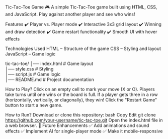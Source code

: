 Tic-Tac-Toe Game 🎮
A simple Tic-Tac-Toe game built using HTML, CSS, and JavaScript. Play against another player and see who wins!

Features
✔️ Player vs. Player mode
✔️ Interactive 3x3 grid layout
✔️ Winning and draw detection
✔️ Game restart functionality
✔️ Smooth UI with hover effects

Technologies Used
HTML – Structure of the game
CSS – Styling and layout
JavaScript – Game logic

tic-tac-toe/
│── index.html   # Game layout  
│── style.css    # Styling  
│── script.js    # Game logic  
│── README.md    # Project documentation 

 How to Play?
Click on an empty cell to mark your move (X or O).
Players take turns until one wins or the board is full.
If a player gets three in a row (horizontally, vertically, or diagonally), they win!
Click the "Restart Game" button to start a new game.

How to Run?
Download or clone this repository:
bash
Copy
Edit
git clone https://github.com/your-username/tic-tac-toe.git
Open the index.html file in a web browser.
📌 Future Enhancements
✅ Add animations and sound effects
✅ Implement AI for single-player mode
✅ Make it mobile-responsive

